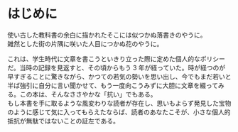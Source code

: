 # はじめに

使い古した教科書の余白に描かれたそこには似つかぬ落書きのやうに。  
雑然とした街の片隅に咲いた人目につかぬ花のやうに。

これは、学生時代に文章を書こうといきり立った際に定めた個人的なポリシーだ。当時の記録を見返すと、その頃からもう 3 年が経っていた。時が経つのが早すぎることに驚きながら、かつての若気の勢いを思い出し、今でもまだ若いと半ば強引に自分に言い聞かせて、もう一度向こうみずに大胆に文章を綴ってみる。この本は、そんなささやかな「抗い」でもある。  
もし本書を手に取るような風変わりな読者が存在し、思いもよらず発見した宝物のように感じて気に入ってもらえたならば、読者のあなたこそが、小さな個人的抵抗が無駄ではないことの証左である。
